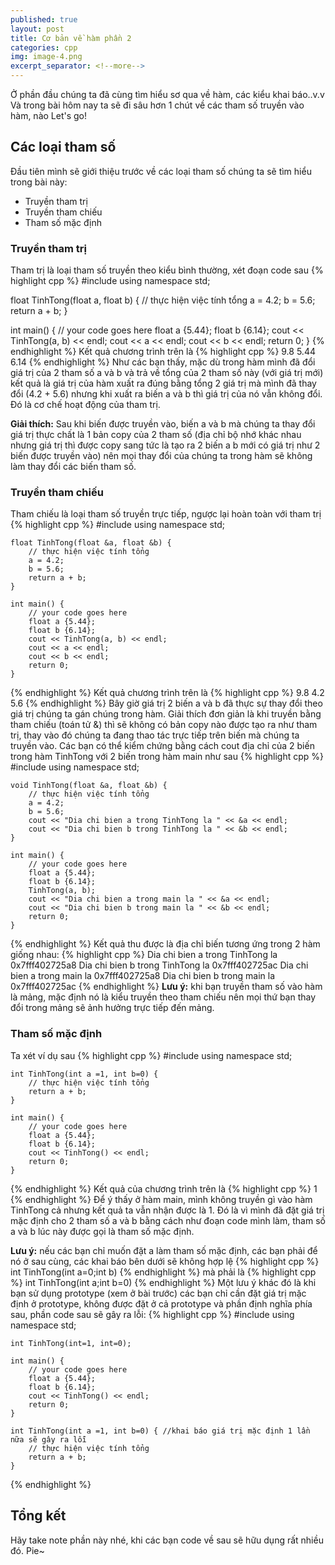 ```yaml
---
published: true
layout: post
title: Cơ bản về hàm phần 2
categories: cpp
img: image-4.png
excerpt_separator: <!--more-->
---
```

Ở phần đầu chúng ta đã cùng tìm hiểu sơ qua về hàm, các kiểu khai báo..v.v Và trong bài hôm nay ta sẽ đi sâu hơn 1 chút về các tham số truyền vào hàm, nào Let's go!
## Các loại tham số
Đầu tiên mình sẽ giới thiệu trước về các loại tham số chúng ta sẽ tìm hiểu trong bài này:
- Truyền tham trị
- Truyền tham chiếu
- Tham số mặc định
### Truyền tham trị
Tham trị là loại tham số truyền theo kiểu bình thường, xét đoạn code sau
{% highlight cpp %}
#include <iostream>
using namespace std;
 
float TinhTong(float a, float b) {
	// thực hiện việc tính tổng
  	a = 4.2;
  	b = 5.6;
	return a + b;
}
 
int main() {
	// your code goes here
	float a {5.44};
	float b {6.14};
	cout << TinhTong(a, b) << endl;
  	cout << a << endl;
  	cout << b << endl;
	return 0;
}
{% endhighlight %}
Kết quả chương trình trên là
{% highlight cpp %}
	9.8
	5.44
	6.14
{% endhighlight %}
Như các bạn thấy, mặc dù trong hàm mình đã đổi giá trị của 2 tham số a và b và trả về tổng của 2 tham số này (với giá trị mới) kết quả là giá trị của hàm xuất ra đúng bằng tổng 2 giá trị mà mình đã thay đổi (4.2 + 5.6) nhưng khi xuất ra biến a và b thì giá trị của nó vẫn không đổi. Đó là cơ chế hoạt động của tham trị.

**Giải thích:** Sau khi biến được truyền vào, biến a và b mà chúng ta thay đổi giá trị thực chất là 1 bản copy của 2 tham số (địa chỉ bộ nhớ khác nhau nhưng giá trị thì được copy sang tức là tạo ra 2 biến a b mới có giá trị như 2 biến được truyền vào) nên mọi thay đổi của chúng ta trong hàm sẽ không làm thay đổi các biến tham số.
### Truyền tham chiếu
Tham chiếu là loại tham số truyền trực tiếp, ngược lại hoàn toàn với tham trị
{% highlight cpp %}
    #include <iostream>
    using namespace std;
     
    float TinhTong(float &a, float &b) {
    	// thực hiện việc tính tổng
      	a = 4.2;
      	b = 5.6;
    	return a + b;
    }
     
    int main() {
    	// your code goes here
    	float a {5.44};
    	float b {6.14};
    	cout << TinhTong(a, b) << endl;
      	cout << a << endl;
      	cout << b << endl;
    	return 0;
    }
{% endhighlight %}
Kết quả chương trình trên là
{% highlight cpp %}
	9.8
	4.2
	5.6
{% endhighlight %}
Bây giờ giá trị 2 biến a và b đã thực sự thay đổi theo giá trị chúng ta gán chúng trong hàm. Giải thích đơn giản là khi truyền bằng tham chiếu (toán tử &) thì sẽ không có bản copy nào được tạo ra như tham trị, thay vào đó chúng ta đang thao tác trực tiếp trên biến mà chúng ta truyền vào. Các bạn có thể kiểm chứng bằng cách cout địa chỉ của 2 biến trong hàm TinhTong với 2 biến trong hàm main như sau
{% highlight cpp %}
    #include <iostream>
    using namespace std;
     
    void TinhTong(float &a, float &b) {
    	// thực hiện việc tính tổng
      	a = 4.2;
      	b = 5.6;
      	cout << "Dia chi bien a trong TinhTong la " << &a << endl;
      	cout << "Dia chi bien b trong TinhTong la " << &b << endl;
    }
     
    int main() {
    	// your code goes here
    	float a {5.44};
    	float b {6.14};
    	TinhTong(a, b);
      	cout << "Dia chi bien a trong main la " << &a << endl;
      	cout << "Dia chi bien b trong main la " << &b << endl;
    	return 0;
    }
{% endhighlight %}
Kết quả thu được là địa chỉ biến tương ứng trong 2 hàm giống nhau:
{% highlight cpp %}
	Dia chi bien a trong TinhTong la 0x7fff402725a8
	Dia chi bien b trong TinhTong la 0x7fff402725ac
	Dia chi bien a trong main la 0x7fff402725a8
	Dia chi bien b trong main la 0x7fff402725ac
{% endhighlight %}
**Lưu ý:** khi bạn truyền tham số vào hàm là mảng, mặc định nó là kiểu truyền theo tham chiếu nên mọi thứ bạn thay đổi trong mảng sẽ ảnh hưởng trực tiếp đến mảng.
### Tham số mặc định
Ta xét ví dụ sau
{% highlight cpp %}
    #include <iostream>
    using namespace std;
     
    int TinhTong(int a =1, int b=0) {
    	// thực hiện việc tính tổng
    	return a + b;
    }
     
    int main() {
    	// your code goes here
    	float a {5.44};
    	float b {6.14};
    	cout << TinhTong() << endl;
    	return 0;
    }
{% endhighlight %}
Kết quả của chương trình trên là
{% highlight cpp %}
	1
{% endhighlight %}
Để ý thấy ở hàm main, mình không truyền gì vào hàm TinhTong cả nhưng kết quả ta vẫn nhận được là 1. Đó là vì mình đã đặt giá trị mặc định cho 2 tham số a và b bằng cách như đoạn code mình làm, tham số a và b lúc này được gọi là tham số mặc định.

**Lưu ý:** nếu các bạn chỉ muốn đặt a làm tham số mặc định, các bạn phải để nó ở sau cùng, các khai báo bên dưới sẽ không hợp lệ
{% highlight cpp %}
	int TinhTong(int a=0;int b)
{% endhighlight %}
mà phải là
{% highlight cpp %}
	int TinhTong(int a;int b=0)
{% endhighlight %}
Một lưu ý khác đó là khi bạn sử dụng prototype (xem ở bài trước) các bạn chỉ cần đặt giá trị mặc định ở prototype, không được đặt ở cả prototype và phần định nghĩa phía sau, phần code sau sẽ gây ra lỗi:
{% highlight cpp %}
    #include <iostream>
    using namespace std;
     
    int TinhTong(int=1, int=0);
     
    int main() {
    	// your code goes here
    	float a {5.44};
    	float b {6.14};
    	cout << TinhTong() << endl;
    	return 0;
    }
  	
    int TinhTong(int a =1, int b=0) { //khai báo giá trị mặc định 1 lần nữa sẽ gây ra lỗi
    	// thực hiện việc tính tổng
    	return a + b;
    }  	
{% endhighlight %}
## Tổng kết
Hãy take note phần này nhé, khi các bạn code về sau sẽ hữu dụng rất nhiều đó. Pie~
